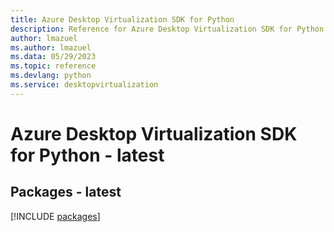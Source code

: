 ```yaml
---
title: Azure Desktop Virtualization SDK for Python
description: Reference for Azure Desktop Virtualization SDK for Python
author: lmazuel
ms.author: lmazuel
ms.data: 05/29/2023
ms.topic: reference
ms.devlang: python
ms.service: desktopvirtualization
---
```

# Azure Desktop Virtualization SDK for Python - latest
## Packages - latest
[!INCLUDE [packages](desktop-virtualization-index.md)]